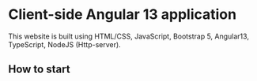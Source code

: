 # Client-side Angular 13 application

This website is built using HTML/CSS, JavaScript, Bootstrap 5, Angular13, TypeScript, NodeJS (Http-server).

## How to start

